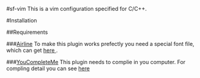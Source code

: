 #sf-vim
This is a vim configuration specified for C/C++.

#Installation

##Requirements

###[Airline](https://github.com/bling/vim-airline)
To make this plugin works prefectly you need a special font file, which can get [ here ](https://github.com/powerline/fonts).

###[YouCompleteMe](https://github.com/Valloric/YouCompleteMe)
This plugin needs to complie in you computer. For compling detail you can see [here](https://github.com/Valloric/YouCompleteMe#ubuntu-linux-x64-installation)

